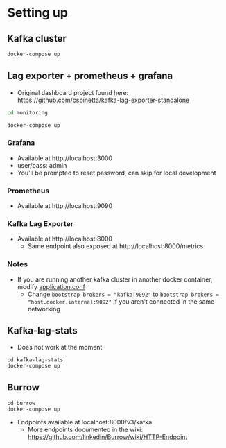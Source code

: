 
# Setting up

## Kafka cluster

```bash
docker-compose up
```

## Lag exporter + prometheus + grafana
- Original dashboard project found here: https://github.com/cspinetta/kafka-lag-exporter-standalone

```bash
cd monitoring

docker-compose up
```

### Grafana
- Available at http://localhost:3000
- user/pass: admin
- You'll be prompted to reset password, can skip for local development

### Prometheus
- Available at http://localhost:9090

### Kafka Lag Exporter
- Available at http://localhost:8000
  - Same endpoint also exposed at http://localhost:8000/metrics

### Notes
- If you are running another kafka cluster in another docker container, modify [application.conf](./monitoring/kafka-lag-exporter/application.conf)
  - Change `bootstrap-brokers = "kafka:9092"` to `bootstrap-brokers = "host.docker.internal:9092"` if you aren't connected in the same networking


## Kafka-lag-stats
- Does not work at the moment
```
cd kafka-lag-stats
docker-compose up
```

## Burrow
```
cd burrow
docker-compose up
```

- Endpoints available at localhost:8000/v3/kafka
  - More endpoints documented in the wiki: https://github.com/linkedin/Burrow/wiki/HTTP-Endpoint
